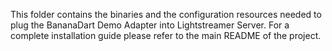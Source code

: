 This folder contains the binaries and the configuration resources needed to plug the BananaDart Demo Adapter into Lightstreamer Server.
For a complete installation guide please refer to the main README of the project.
